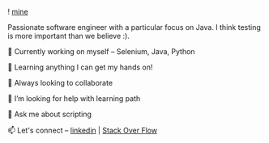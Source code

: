 !       [mine](https://raw.githubusercontent.com/rezzco/rezzco/main/pic.jpeg)

Passionate software engineer with a particular focus on Java. I think testing is more important than we believe :).

🔭 Currently working on myself – Selenium, Java, Python

🌱 Learning anything I can get my hands on!

👯 Always looking to collaborate

🤔 I’m looking for help with learning path

💬 Ask me about scripting

📫 Let's connect – [linkedin](https://www.linkedin.com/in/reza-shahriari-16043643/) | [Stack Over Flow](https://stackoverflow.com/users/10753128/rez-shahr)